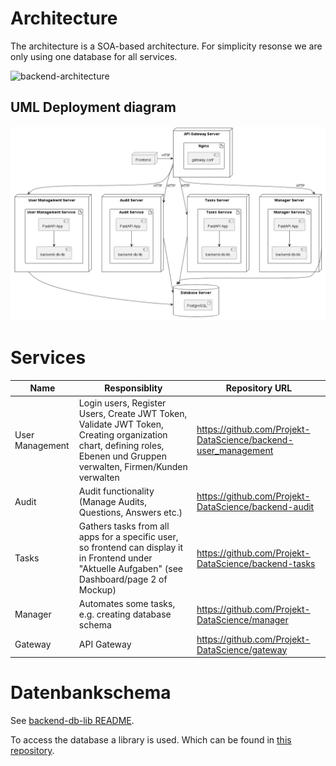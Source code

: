 # Architecture

The architecture is a SOA-based architecture. For simplicity resonse we are only using one database for all services.

![backend-architecture](https://user-images.githubusercontent.com/39222224/210972045-d537a855-bdf6-49bf-bede-e39c4a8a8b1c.jpg)

## UML Deployment diagram

![deployment-diagram](./diagrams/deployment.png)

# Services

| Name            | Responsiblity                                                                                                                                                         | Repository URL                                                 |
| --------------- | --------------------------------------------------------------------------------------------------------------------------------------------------------------------- | -------------------------------------------------------------- |
| User Management | Login users, Register Users, Create JWT Token, Validate JWT Token, Creating organization chart, defining roles, Ebenen und Gruppen verwalten, Firmen/Kunden verwalten | https://github.com/Projekt-DataScience/backend-user_management |
| Audit           | Audit functionality (Manage Audits, Questions, Answers etc.)                                                                                                          | https://github.com/Projekt-DataScience/backend-audit           |
| Tasks           | Gathers tasks from all apps for a specific user, so frontend can display it in Frontend under "Aktuelle Aufgaben" (see Dashboard/page 2 of Mockup)                    | https://github.com/Projekt-DataScience/backend-tasks           |
| Manager         | Automates some tasks, e.g. creating database schema                                                                                                                   | https://github.com/Projekt-DataScience/manager                 |
| Gateway         | API Gateway                                                                                                                                                           | https://github.com/Projekt-DataScience/gateway                 |

# Datenbankschema

See [backend-db-lib README](https://github.com/Projekt-DataScience/backend-db-lib/blob/main/README.md).

To access the database a library is used. Which can be found in [this repository](https://github.com/Projekt-DataScience/backend-db-lib).
